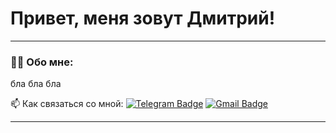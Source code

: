 # Привет, меня зовут Дмитрий!

---

### :man_technologist: Обо мне:

бла бла бла


:mailbox: Как связаться со мной: [![Telegram Badge](https://img.shields.io/badge/-JustLikeFlame-blue?style=flat&logo=Telegram&logoColor=white)](https://t.me/JustLikeFlame) [![Gmail Badge](https://img.shields.io/badge/-Gmail-red?style=flat&logo=Gmail&logoColor=white)](mailto:skainett@gmail.com)

---

